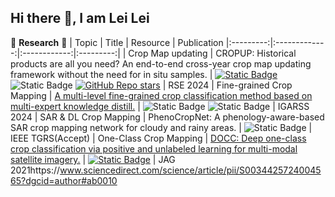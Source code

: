 ## Hi there 👋, I am Lei Lei
🌱 **Research** 🌱
|   Topic   |     Title     |    Resource  | Publication
|:---------:|:-------------:|:------------:|:---------:|
|   Crop Map updating   |   CROPUP: Historical products are all you need? An end-to-end cross-year crop map updating framework without the need for in situ samples.       |    [![Static Badge](https://img.shields.io/badge/PDF-Download-green)](https://www.sciencedirect.com/science/article/pii/S0034425724004565?dgcid=author#ab0010)  ![Static Badge](https://img.shields.io/badge/Code-SoonAvailable-Blue) [![GitHub Repo stars](https://img.shields.io/github/stars/LL0912/CROPUP?style=social)](https://github.com/LL0912/CROPUP) | RSE 2024
|   Fine-grained Crop Mapping   |   [A multi-level fine-grained crop classification method based on multi-expert knowledge distill.](https://ieeexplore.ieee.org/document/10642157)       |    ![Static Badge](https://img.shields.io/badge/PDF-SoonAvailable-Blue) ![Static Badge](https://img.shields.io/badge/Code-SoonAvailable-Blue)   | IGARSS 2024
|   SAR & DL Crop Mapping   |   PhenoCropNet: A phenology-aware-based SAR crop mapping network for cloudy and rainy areas.       |    ![Static Badge](https://img.shields.io/badge/PDF-SoonAvailable-Blue)   | IEEE TGRS(Accept)
|   One-Class Crop Mapping   |   [DOCC: Deep one-class crop classification via positive and unlabeled learning for multi-modal satellite imagery.](https://www.sciencedirect.com/science/article/pii/S0303243421003056)       |    [![Static Badge](https://img.shields.io/badge/PDF-Download-green)](https://www.sciencedirect.com/science/article/pii/S0303243421003056)   | JAG 2021https://www.sciencedirect.com/science/article/pii/S0034425724004565?dgcid=author#ab0010


<!--
**LL0912/LL0912** is a ✨ _special_ ✨ repository because its `README.md` (this file) appears on your GitHub profile.

Here are some ideas to get you started:

- 🔭 I’m currently working on ...
- 🌱 I’m currently learning ...
- 👯 I’m looking to collaborate on ...
- 🤔 I’m looking for help with ...
- 💬 Ask me about ...
- 📫 How to reach me: ...
- 😄 Pronouns: ...
- ⚡ Fun fact: ...
-->
